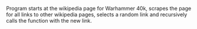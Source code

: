Program starts at the wikipedia page for Warhammer 40k, scrapes the page for all links to other wikipedia pages, selects a random link and recursively calls the function with the new link.
